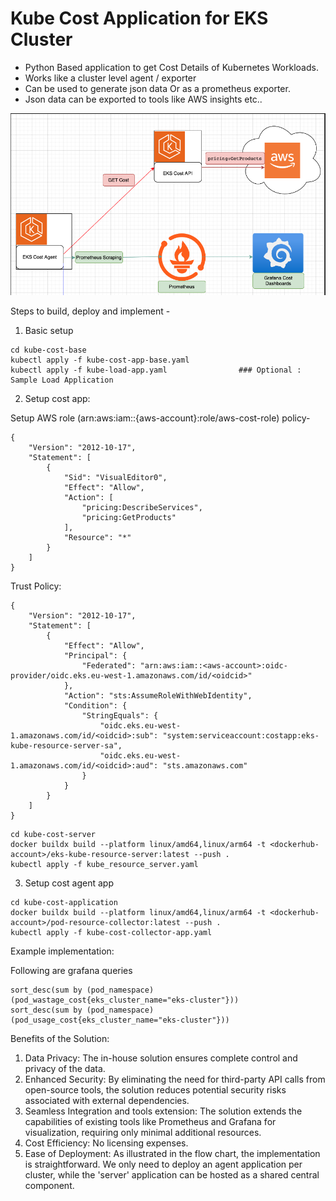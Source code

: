 # Kube Cost Application for EKS Cluster

- Python Based application to get Cost Details of Kubernetes Workloads.
- Works like a cluster level agent / exporter
- Can be used to generate json data Or as a prometheus exporter. 
- Json data can be exported to tools like AWS insights etc..

![Alt text](EKS-Cost-App.png?raw=true "EKS Cost App")

Steps to build, deploy and implement -

1) Basic setup

```
cd kube-cost-base
kubectl apply -f kube-cost-app-base.yaml
kubectl apply -f kube-load-app.yaml                ### Optional : Sample Load Application
```

2) Setup cost app:

Setup AWS role (arn:aws:iam::{aws-account}:role/aws-cost-role) policy-

```
{
    "Version": "2012-10-17",
    "Statement": [
        {
            "Sid": "VisualEditor0",
            "Effect": "Allow",
            "Action": [
                "pricing:DescribeServices",
                "pricing:GetProducts"
            ],
            "Resource": "*"
        }
    ]
}
```

Trust Policy:

```
{
    "Version": "2012-10-17",
    "Statement": [
        {
            "Effect": "Allow",
            "Principal": {
                "Federated": "arn:aws:iam::<aws-account>:oidc-provider/oidc.eks.eu-west-1.amazonaws.com/id/<oidcid>"
            },
            "Action": "sts:AssumeRoleWithWebIdentity",
            "Condition": {
                "StringEquals": {
                    "oidc.eks.eu-west-1.amazonaws.com/id/<oidcid>:sub": "system:serviceaccount:costapp:eks-kube-resource-server-sa",
                    "oidc.eks.eu-west-1.amazonaws.com/id/<oidcid>:aud": "sts.amazonaws.com"
                }
            }
        }
    ]
}
```

```
cd kube-cost-server
docker buildx build --platform linux/amd64,linux/arm64 -t <dockerhub-account>/eks-kube-resource-server:latest --push .
kubectl apply -f kube_resource_server.yaml
```

3) Setup cost agent app

```
cd kube-cost-application
docker buildx build --platform linux/amd64,linux/arm64 -t <dockerhub-account>/pod-resource-collector:latest --push .
kubectl apply -f kube-cost-collector-app.yaml
```



Example implementation:

Following are grafana queries
```
sort_desc(sum by (pod_namespace) (pod_wastage_cost{eks_cluster_name="eks-cluster"}))
sort_desc(sum by (pod_namespace) (pod_usage_cost{eks_cluster_name="eks-cluster"}))
```


Benefits of the Solution:
1. Data Privacy: The in-house solution ensures complete control and privacy of the data.
2. Enhanced Security: By eliminating the need for third-party API calls from open-source tools, the solution reduces potential security risks associated with external dependencies.
3. Seamless Integration and tools extension: The solution extends the capabilities of existing tools like Prometheus and Grafana for visualization, requiring only minimal additional resources.
4. Cost Efficiency: No licensing expenses.
5. Ease of Deployment: As illustrated in the flow chart, the implementation is straightforward. We only need to deploy an agent application per cluster, while the 'server' application can be hosted as a shared central component.
